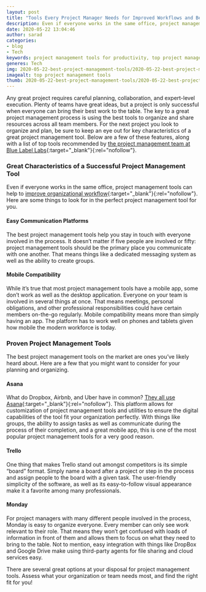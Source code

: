 ```yaml
---
layout: post
title: "Tools Every Project Manager Needs for Improved Workflows and Better Results"
description: Even if everyone works in the same office, project management tools can help to improve organizational workflow. Here are some things to look for in the perfect project management tool for you.
date: 2020-05-22 13:04:46
author: sarad
categories:
- blog
- Tech
keywords: project management tools for productivity, top project management tools, best tools for project management
generes: Tech
img: 2020-05-22-best-project-management-tools/2020-05-22-best-project-management-tools-cover.jpg
imagealt: top project management tools
thumb: 2020-05-22-best-project-management-tools/2020-05-22-best-project-management-tools-thumb.jpg
---
```


Any great project requires careful planning, collaboration, and expert-level execution. Plenty of teams have great ideas, but a project is only successful when everyone can bring their best work to the table. The key to a great project management <!--more-->process is using the best tools to organize and share resources across all team members. For the next project you look to organize and plan, be sure to keep an eye out for key characteristics of a great project management tool. Below are a few of these features, along with a list of top tools recommended by [the project management team at Blue Label Labs](https://www.bluelabellabs.com/){:target="_blank"}{:rel="nofollow"}.

### Great Characteristics of a Successful Project Management Tool
Even if everyone works in the same office, project management tools can help to [improve organizational workflow](https://blog.bit.ai/how-digital-collaboration-workplace-improves-workflows/){:target="_blank"}{:rel="nofollow"}. Here are some things to look for in the perfect project management tool for you.

#### Easy Communication Platforms
The best project management tools help you stay in touch with everyone involved in the process. It doesn’t matter if five people are involved or fifty: project management tools should be the primary place you communicate with one another. That means things like a dedicated messaging system as well as the ability to create groups.

#### Mobile Compatibility
While it’s true that most project management tools have a mobile app, some don’t work as well as the desktop application. Everyone on your team is involved in several things at once. That means meetings, personal obligations, and other professional responsibilities could have certain members on-the-go regularly. Mobile compatibility means more than simply having an app. The platform has to work well on phones and tablets given how mobile the modern workforce is today.

### Proven Project Management Tools 
The best project management tools on the market are ones you’ve likely heard about. Here are a few that you might want to consider for your planning and organizing.

#### Asana
What do Dropbox, Airbnb, and Uber have in common? [They all use Asana](https://technologyadvice.com/products/asana-reviews/){:target="_blank"}{:rel="nofollow"}. This platform allows for customization of project management tools and utilities to ensure the digital capabilities of the tool fit your organization perfectly. With things like groups, the ability to assign tasks as well as communicate during the process of their completion, and a great mobile app, this is one of the most popular project management tools for a very good reason.

#### Trello
One thing that makes Trello stand out amongst competitors is its simple “board” format. Simply name a board after a project or step in the process and assign people to the board with a given task. The user-friendly simplicity of the software, as well as its easy-to-follow visual appearance make it a favorite among many professionals.

#### Monday
For project managers with many different people involved in the process, Monday is easy to organize everyone. Every member can only see work relevant to their role. That means they won’t get confused with loads of information in front of them and allows them to focus on what they need to bring to the table. Not to mention, easy integration with things like DropBox and Google Drive make using third-party agents for file sharing and cloud services easy.

There are several great options at your disposal for project management tools. Assess what your organization or team needs most, and find the right fit for you!